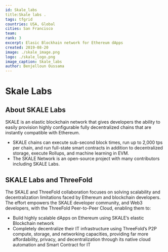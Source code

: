 ```yaml
---
id: Skale_labs
title:Skale labs .
tags: tfgrid
countries: USA, Global
cities: San Francisco
team:  
rank: 3
excerpt: Elasic Blockhain network for Ethereum dApps
created: 2019-08-20
image: ./skale_image.png
logo: ./skale_logo.png
image_caption: Skale_labs
author: Benjelloun Oussama
---
```


# Skale Labs

## About SKALE Labs


SKALE is an elastic blockchain network that gives developers the ability to easily provision highly configurable fully decentralized chains that are instantly compatible with Ethereum.

- SKALE chains can execute sub-second block times, run up to 2,000 tps per chain, and run full-state smart contracts in addition to decentralized storage, execute Rollups, and machine learning in EVM.
- The SKALE Network is an open-source project with many contributors including SKALE Labs.

## SKALE Labs and ThreeFold

The SKALE and ThreeFold collaboration focuses on solving scalability and decentralization limitations faced by Ethereum and blockchain developers. The effort empowers the SKALE developer community, and Web3 developers, with the ThreeFold Peer-to-Peer Cloud, enabling them to:

- Build highly scalable dApps on Ethereum using SKALE’s elastic Blockchain network
- Completely decentralize their IT infrastructure using ThreeFold’s P2P compute, storage, and networking capacities, providing far more affordability, privacy, and decentralization through its native cloud automation and Smart Contract for IT


